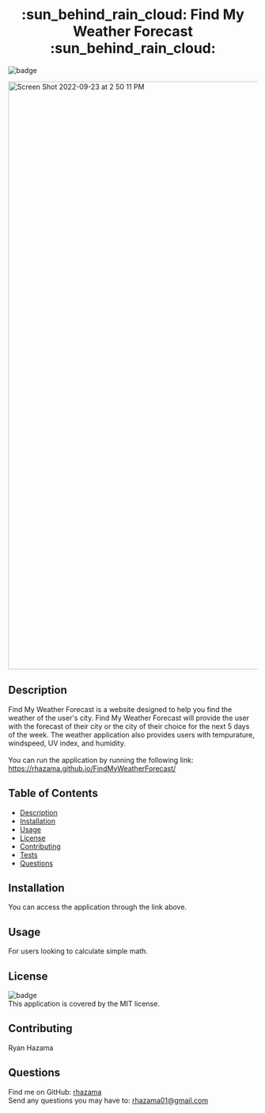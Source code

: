 <h1 align="center">	:sun_behind_rain_cloud: Find My Weather Forecast :sun_behind_rain_cloud:</h1>

![badge](https://img.shields.io/badge/license-MIT-brightgreen)<br />

<img width="1185" alt="Screen Shot 2022-09-23 at 2 50 11 PM" src="https://user-images.githubusercontent.com/88352747/192061587-b10a9d51-123d-4b56-95b5-8102e80a8bf0.png">

## Description
Find My Weather Forecast is a website designed to help you find the weather of the user's city. Find My Weather Forecast will provide the user with the forecast of their city or the city of their choice for the next 5 days of the week. The weather application also provides users with tempurature, windspeed, UV index, and humidity.
<br />
<br />
You can run the application by running the following link: https://rhazama.github.io/FindMyWeatherForecast/

## Table of Contents
- [Description](#description)
- [Installation](#installation)
- [Usage](#usage)
- [License](#license)
- [Contributing](#contributing)
- [Tests](#tests)
- [Questions](#questions)
## Installation
You can access the application through the link above.
## Usage
For users looking to calculate simple math.
## License
![badge](https://img.shields.io/badge/license-MIT-brightgreen)
<br />
This application is covered by the MIT license.
## Contributing
Ryan Hazama
## Questions
Find me on GitHub: [rhazama](https://github.com/rhazama)<br />
Send any questions you may have to: rhazama01@gmail.com<br />